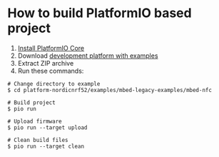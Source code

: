 How to build PlatformIO based project
=====================================

1. [Install PlatformIO Core](http://docs.platformio.org/page/core.html)
2. Download [development platform with examples](https://github.com/platformio/platform-nordicnrf52/archive/develop.zip)
3. Extract ZIP archive
4. Run these commands:

```shell
# Change directory to example
$ cd platform-nordicnrf52/examples/mbed-legacy-examples/mbed-nfc

# Build project
$ pio run

# Upload firmware
$ pio run --target upload

# Clean build files
$ pio run --target clean
```
